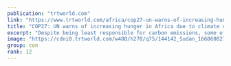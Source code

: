 ```yaml
---
publication: "trtworld.com"
link: "https://www.trtworld.com/africa/cop27-un-warns-of-increasing-hunger-in-africa-due-to-climate-crisis-62602"
title: "COP27: UN warns of increasing hunger in Africa due to climate crisis"
excerpt: "Despite being least responsible for carbon emissions, some of the countries in Africa are the hardest hit by an onslaught of weather extremes."
image: "https://cdni0.trtworld.com/w480/h270/q75/144142_Sudan_1668608274115.jpg"
group: con
rank: 12
---
```

